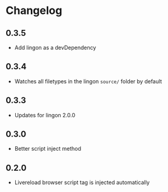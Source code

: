 # Changelog

## 0.3.5

* Add lingon as a devDependency

## 0.3.4

* Watches all filetypes in the lingon `source/` folder by default

## 0.3.3

* Updates for lingon 2.0.0

## 0.3.0

* Better script inject method

## 0.2.0

* Livereload browser script tag is injected automatically
